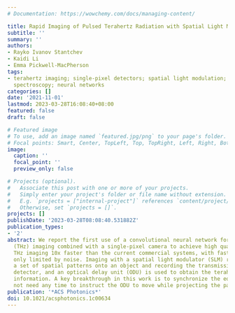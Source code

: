 ```yaml
---
# Documentation: https://wowchemy.com/docs/managing-content/

title: Rapid Imaging of Pulsed Terahertz Radiation with Spatial Light Modulators and Neural Networks
subtitle: ''
summary: ''
authors:
- Rayko Ivanov Stantchev
- Kaidi Li
- Emma Pickwell-MacPherson
tags:
- terahertz imaging; single-pixel detectors; spatial light modulation; time-domain
  spectroscopy; neural networks
categories: []
date: '2021-11-01'
lastmod: 2023-03-28T16:08:40+08:00
featured: false
draft: false

# Featured image
# To use, add an image named `featured.jpg/png` to your page's folder.
# Focal points: Smart, Center, TopLeft, Top, TopRight, Left, Right, BottomLeft, Bottom, BottomRight.
image:
  caption: ''
  focal_point: ''
  preview_only: false

# Projects (optional).
#   Associate this post with one or more of your projects.
#   Simply enter your project's folder or file name without extension.
#   E.g. `projects = ["internal-project"]` references `content/project/deep-learning/index.md`.
#   Otherwise, set `projects = []`.
projects: []
publishDate: '2023-03-28T08:08:40.531882Z'
publication_types:
- '2'
abstract: We report the first use of a convolutional neural network for terahertz
  (THz) imaging combined with a single-pixel camera to achieve high quality hyperspectral
  THz imaging 10x faster than the current commercial systems, with faster potential
  only limited by noise. Imaging with a spatial light modulator (SLM) relies on projecting
  a set of spatial patterns onto an object and recording the transmission with a single-pixel
  detector, and an optical delay unit (ODU) is used to obtain the terahertz time-of-flight
  information. A key breakthrough in this work is to synchronize the equipment to
  not need any time to instruct the ODU to move while projecting the patterns.
publication: '*ACS Photonics*'
doi: 10.1021/acsphotonics.1c00634
---
```

